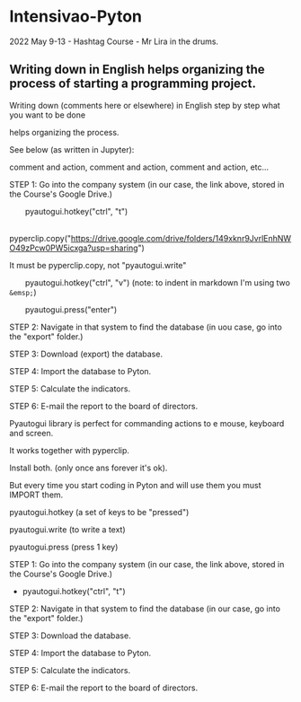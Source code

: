 # Intensivao-Pyton
 2022 May 9-13 - Hashtag Course - Mr Lira in the drums.
 
 ## Writing down in English helps organizing the process of starting a programming project.
 
Writing down (comments here or elsewhere) in English step by step what you want to be done 

helps organizing the process. 

See below (as written in Jupyter):

comment and action, comment and action, comment and action, etc...

STEP 1: Go into the company system (in our case, the link above, stored in the Course's Google Drive.)

&emsp;&emsp;pyautogui.hotkey("ctrl", "t")

&emsp;&emsp;pyperclip.copy("https://drive.google.com/drive/folders/149xknr9JvrlEnhNWO49zPcw0PW5icxga?usp=sharing")

It must be pyperclip.copy, not "pyautogui.write"

&emsp;&emsp;pyautogui.hotkey("ctrl", "v") (note: to indent in markdown I'm using two `&emsp;`)

&emsp;&emsp;pyautogui.press("enter")

STEP 2: Navigate in that system to find the database (in uou case, go into the "export" folder.)

STEP 3: Download (export) the database.

STEP 4: Import the database to Pyton.

STEP 5: Calculate the indicators.

STEP 6: E-mail the report to the board of directors.
 
 Pyautogui library is perfect for commanding actions to e mouse, keyboard and screen.
 
 It works together with pyperclip.
 
 Install both. (only once ans forever it's ok).
 
 But every time you start coding in Pyton and will use them you must IMPORT them.
 
pyautogui.hotkey (a set of keys to be "pressed")

pyautogui.write (to write a text)

pyautogui.press (press 1 key)


 STEP 1: Go into the company system (in our case, the link above, stored in the Course's Google Drive.)
 
 * pyautogui.hotkey("ctrl", "t")
 

 STEP 2: Navigate in that system to find the database (in our case, go into the "export" folder.)

 STEP 3: Download the database.

 STEP 4: Import the database to Pyton.

 STEP 5: Calculate the indicators.

 STEP 6: E-mail the report to the board of directors.

 

 
